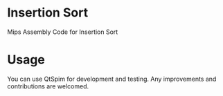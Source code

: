 # Insertion Sort
Mips Assembly Code for Insertion Sort
# Usage
You can use QtSpim for development and testing.
Any improvements and contributions are welcomed.
